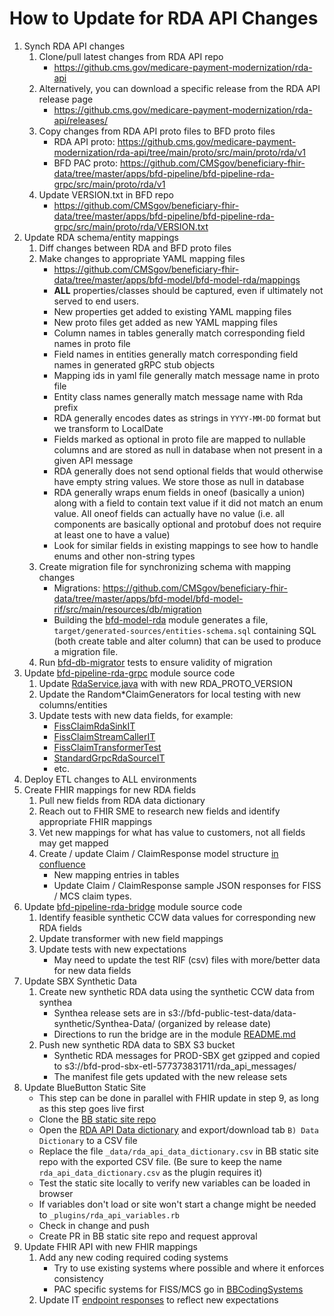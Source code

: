 # How to Update for RDA API Changes

1. Synch RDA API changes
   1. Clone/pull latest changes from RDA API repo
       - https://github.cms.gov/medicare-payment-modernization/rda-api
   2. Alternatively, you can download a specific release from the RDA API release page
      - https://github.cms.gov/medicare-payment-modernization/rda-api/releases/
   3. Copy changes from RDA API proto files to BFD proto files
        - RDA API proto: https://github.cms.gov/medicare-payment-modernization/rda-api/tree/main/proto/src/main/proto/rda/v1
        - BFD PAC proto: https://github.com/CMSgov/beneficiary-fhir-data/tree/master/apps/bfd-pipeline/bfd-pipeline-rda-grpc/src/main/proto/rda/v1
   4. Update VERSION.txt in BFD repo
        - https://github.com/CMSgov/beneficiary-fhir-data/tree/master/apps/bfd-pipeline/bfd-pipeline-rda-grpc/src/main/proto/rda/VERSION.txt
2. Update RDA schema/entity mappings
   1. Diff changes between RDA and BFD proto files
   2. Make changes to appropriate YAML mapping files
        - https://github.com/CMSgov/beneficiary-fhir-data/tree/master/apps/bfd-model/bfd-model-rda/mappings
        - **ALL** properties/classes should be captured, even if ultimately not served to end users.
        - New properties get added to existing YAML mapping files
        - New proto files get added as new YAML mapping files
        - Column names in tables generally match corresponding field names in proto file
        - Field names in entities generally match corresponding field names in generated gRPC stub objects
        - Mapping ids in yaml file generally match message name in proto file
        - Entity class names generally match message name with Rda prefix
        - RDA generally encodes dates as strings in `YYYY-MM-DD` format but we transform to LocalDate
        - Fields marked as optional in proto file are mapped to nullable columns and are stored as null in database when not present in a given API message
        - RDA generally does not send optional fields that would otherwise have empty string values. We store those as null in database
        - RDA generally wraps enum fields in oneof (basically a union) along with a field to contain text value if it did not match an enum value. All oneof fields can actually have no value (i.e. all components are basically optional and protobuf does not require at least one to have a value)
        - Look for similar fields in existing mappings to see how to handle enums and other non-string types
   4. Create migration file for synchronizing schema with mapping changes
        - Migrations: https://github.com/CMSgov/beneficiary-fhir-data/tree/master/apps/bfd-model/bfd-model-rif/src/main/resources/db/migration
        - Building the [bfd-model-rda](https://github.com/CMSgov/beneficiary-fhir-data/tree/master/apps/bfd-model/bfd-model-rda) module generates a file, `target/generated-sources/entities-schema.sql` containing SQL (both create table and alter column) that can be used to produce a migration file.
   5. Run [bfd-db-migrator](https://github.com/CMSgov/beneficiary-fhir-data/tree/master/apps/bfd-db-migrator) tests to ensure validity of migration
3. Update [bfd-pipeline-rda-grpc](https://github.com/CMSgov/beneficiary-fhir-data/tree/master/apps/bfd-pipeline/bfd-pipeline-rda-grpc) module source code
   1. Update [RdaService.java](https://github.com/CMSgov/beneficiary-fhir-data/blob/master/apps/bfd-pipeline/bfd-pipeline-rda-grpc/src/main/java/gov/cms/bfd/pipeline/rda/grpc/server/RdaService.java) with with new RDA_PROTO_VERSION
   2. Update the Random*ClaimGenerators for local testing with new columns/entities
   3. Update tests with new data fields, for example:
      - [FissClaimRdaSinkIT](https://github.com/CMSgov/beneficiary-fhir-data/blob/master/apps/bfd-pipeline/bfd-pipeline-rda-grpc/src/test/java/gov/cms/bfd/pipeline/rda/grpc/sink/direct/FissClaimRdaSinkIT.java)
      - [FissClaimStreamCallerIT](https://github.com/CMSgov/beneficiary-fhir-data/blob/master/apps/bfd-pipeline/bfd-pipeline-rda-grpc/src/test/java/gov/cms/bfd/pipeline/rda/grpc/source/FissClaimStreamCallerIT.java)
      - [FissClaimTransformerTest](https://github.com/CMSgov/beneficiary-fhir-data/blob/master/apps/bfd-pipeline/bfd-pipeline-rda-grpc/src/test/java/gov/cms/bfd/pipeline/rda/grpc/source/FissClaimTransformerTest.java)
      - [StandardGrpcRdaSourceIT](https://github.com/CMSgov/beneficiary-fhir-data/blob/master/apps/bfd-pipeline/bfd-pipeline-rda-grpc/src/test/java/gov/cms/bfd/pipeline/rda/grpc/source/StandardGrpcRdaSourceIT.java)
      - etc.
4. Deploy ETL changes to ALL environments
5. Create FHIR mappings for new RDA fields
   1. Pull new fields from RDA data dictionary
   2. Reach out to FHIR SME to research new fields and identify appropriate FHIR mappings
   3. Vet new mappings for what has value to customers, not all fields may get mapped
   4. Create / update Claim / ClaimResponse model structure [in confluence](https://confluence.cms.gov/display/BCDA/PACA+FHIR+Resources)
      - New mapping entries in tables
      - Update Claim / ClaimResponse sample JSON responses for FISS / MCS claim types.
6. Update [bfd-pipeline-rda-bridge](https://github.com/CMSgov/beneficiary-fhir-data/tree/master/apps/bfd-pipeline/bfd-pipeline-rda-bridge) module source code
   1. Identify feasible synthetic CCW data values for corresponding new RDA fields
   2. Update transformer with new field mappings
   3. Update tests with new expectations
      - May need to update the test RIF (csv) files with more/better data for new data fields
7. Update SBX Synthetic Data
   1. Create new synthetic RDA data using the synthetic CCW data from synthea
      - Synthea release sets are in s3://bfd-public-test-data/data-synthetic/Synthea-Data/ (organized by release date)
      - Directions to run the bridge are in the module [README.md](https://github.com/CMSgov/beneficiary-fhir-data/tree/master/apps/bfd-pipeline/bfd-pipeline-rda-bridge)
   2. Push new synthetic RDA data to SBX S3 bucket
      - Synthetic RDA messages for PROD-SBX get gzipped and copied to s3://bfd-prod-sbx-etl-577373831711/rda_api_messages/
      - The manifest file gets updated with the new release sets
8. Update BlueButton Static Site
   - This step can be done in parallel with FHIR update in step 9, as long as this step goes live first
   - Clone the [BB static site repo](https://github.com/CMSgov/bcda-static-site)
   - Open the [RDA API Data dictionary](https://docs.google.com/spreadsheets/d/19CGXLO9SGTgaSvACRVuuOatvs4z1NXHzxtI-zt_j8Qc/edit#gid=283461576) and export/download tab `B) Data Dictionary` to a CSV file
   - Replace the file `_data/rda_api_data_dictionary.csv` in BB static site repo with the exported CSV file. (Be sure to keep the name `rda_api_data_dictionary.csv` as the plugin requires it)
   - Test the static site locally to verify new variables can be loaded in browser
   - If variables don't load or site won't start a change might be needed to `_plugins/rda_api_variables.rb`
   - Check in change and push
   - Create PR in BB static site repo and request approval
9. Update FHIR API with new FHIR mappings
   1. Add any new coding required coding systems
      - Try to use existing systems where possible and where it enforces consistency
      - PAC specific systems for FISS/MCS go in [BBCodingSystems](https://github.com/CMSgov/beneficiary-fhir-data/blob/master/apps/bfd-server/bfd-server-war/src/main/java/gov/cms/bfd/server/war/commons/BBCodingSystems.java)
   2. Update IT [endpoint responses](https://github.com/CMSgov/beneficiary-fhir-data/tree/master/apps/bfd-server/bfd-server-war/src/test/resources/endpoint-responses/v2) to reflect new expectations